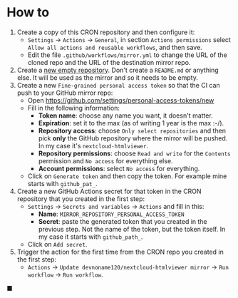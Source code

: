 # How to

1) Create a copy of this CRON repository and then configure it:
    - `Settings` → `Actions` → `General`, in section `Actions permissions` select `Allow all actions and reusable workflows`, and then save.
    - Edit the file `.github/workflows/mirror.yml` to change the URL of the cloned repo and the URL of the destination mirror repo.
2) Create a [new empty repository](https://github.com/new). Don't create a `README.md` or anything else. It will be used as the mirror and so it needs to be empty.
3) Create a new `Fine-grained personal access token` so that the CI can push to your GitHub mirror repo:
    - Open https://github.com/settings/personal-access-tokens/new
    - Fill in the following information:
        - **Token name**: choose any name you want, it doesn't matter.
        - **Expiration**: set it to the max (as of writing 1 year is the max :-/).
        - **Repository access**: choose `Only select repositories` and then pick **only** the GitHub repository where the mirror will be pushed. In my case it's `nextcloud-htmlviewer`.
        - **Repository permissions**: choose `Read and write` for the `Contents` permission and `No access` for everything else.
        - **Account permissions**: select `No access` for everything.
    - Click on `Generate token` and then copy the token. For example mine starts with `github_pat_`.
4) Create a new GitHub Actions secret for that token in the CRON repository that you created in the first step:
    - `Settings` → `Secrets and variables` → `Actions` and fill in this:
        - **Name**: `MIRROR_REPOSITORY_PERSONAL_ACCESS_TOKEN`
        - **Secret**: paste the generated token that you created in the previous step. Not the name of the token, but the token itself. In my case it starts with `github_path_`.
    - Click on `Add secret`.
5) Trigger the action for the first time from the CRON repo you created in the first step:
    - `Actions` → `Update devnoname120/nextcloud-htmlviewer mirror` → `Run workflow` → `Run workflow`.

■
